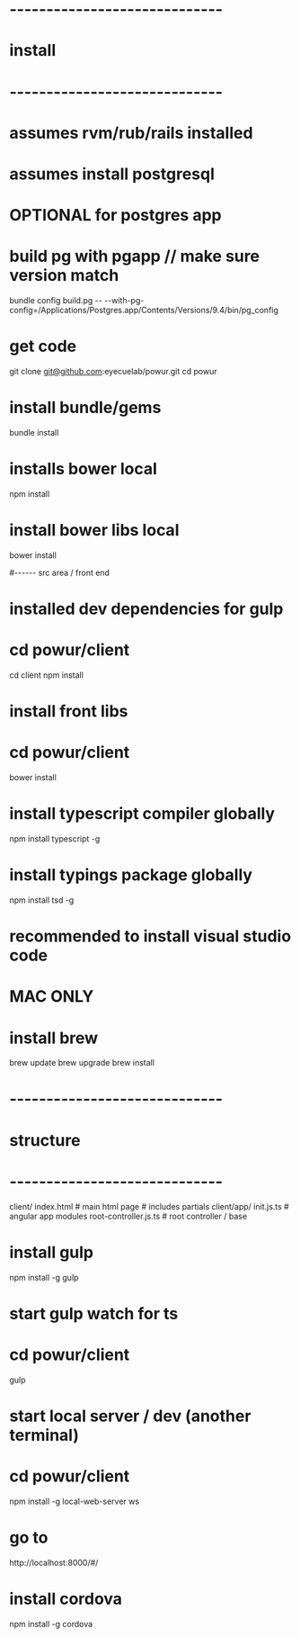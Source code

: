# -----------------------------
# install
# -----------------------------

# assumes rvm/rub/rails installed

# assumes install postgresql

# OPTIONAL for postgres app
# build pg with pgapp // make sure version match
bundle config build.pg -- --with-pg-config=/Applications/Postgres.app/Contents/Versions/9.4/bin/pg_config

# get code
git clone git@github.com:eyecuelab/powur.git
cd powur

# install bundle/gems
bundle install

# installs bower local
npm install

# install bower libs local
bower install

#------ src area / front end

# installed dev dependencies for gulp
# cd powur/client
cd client
npm install

# install front libs
# cd powur/client
bower install

# install typescript compiler globally
npm install typescript -g

# install typings package globally
npm install tsd -g

# recommended to install visual studio code



# MAC ONLY
# install brew
brew update
brew upgrade
brew install 

# -----------------------------
# structure
# -----------------------------
client/
	index.html			# main html page # includes partials
client/app/
	init.js.ts 			# angular app modules
	root-controller.js.ts 		# root controller / base

# install gulp
npm install -g gulp

# start gulp watch for ts
# cd powur/client
gulp

# start local server / dev (another terminal)
# cd powur/client
npm install -g local-web-server
ws

# go to
http://localhost:8000/#/

# install cordova
npm install -g cordova
